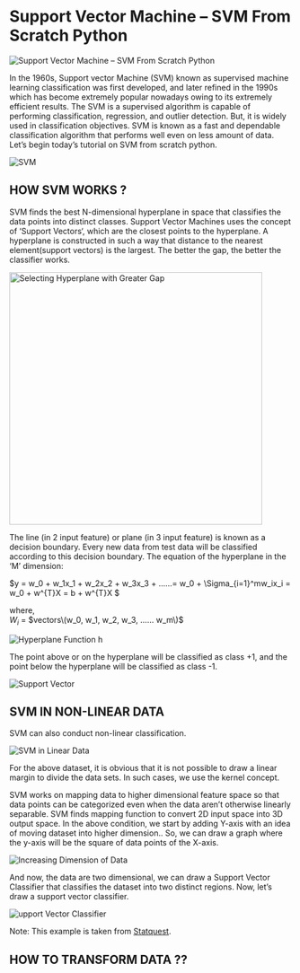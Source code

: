 # Support Vector Machine – SVM From Scratch Python

![Support Vector Machine – SVM From Scratch Python](https://user-images.githubusercontent.com/40186859/186307013-a414ceb5-c413-47c8-8979-b5679160cc80.png)

In the 1960s, Support vector Machine (SVM) known as supervised machine learning classification was first developed, and later refined in the 1990s which has become extremely popular nowadays owing to its extremely efficient results. The SVM is a supervised algorithm is capable of performing classification, regression, and outlier detection. But, it is widely used in classification objectives. SVM is known as a fast and dependable classification algorithm that performs well even on less amount of data. Let’s begin today’s tutorial on SVM from scratch python.

![SVM](https://user-images.githubusercontent.com/40186859/186307570-c7c4c74f-c1ee-4b9a-bb27-c8bc84a740a7.png)

## HOW SVM WORKS ?

SVM finds the best N-dimensional hyperplane in space that classifies the data points into distinct classes. Support Vector Machines uses the concept of ‘Support Vectors‘, which are the closest points to the hyperplane. A hyperplane is constructed in such a way that distance to the nearest element(support vectors) is the largest. The better the gap, the better the classifier works.

<img src="https://user-images.githubusercontent.com/40186859/186307734-76e3ac6c-85de-45a3-9a43-be8da8d8cf7f.png" alt = "Selecting Hyperplane with Greater Gap" width="450">

The line (in 2 input feature) or plane (in 3 input feature) is known as a decision boundary. Every new data from test data will be classified according to this decision boundary. The equation of the hyperplane in the ‘M’ dimension:

$y = w_0 + w_1x_1 + w_2x_2 + w_3x_3 + ......= w_0 + \Sigma_{i=1}^mw_ix_i = w_0 + w^{T}X = b + w^{T}X $

where, <br>
$W_i$ = $vectors\(w_0, w_1, w_2, w_3, ...... w_m\)$

![Hyperplane Function h](https://user-images.githubusercontent.com/40186859/187906252-5809efe7-c7c6-4c51-877f-f4e1cb23d545.png)

The point above or on the hyperplane will be classified as class +1, and the point below the hyperplane will be classified as class -1.

![Support Vector](https://user-images.githubusercontent.com/40186859/187906410-defb5694-152e-4094-a25c-a6ad11b02c0e.png)

## SVM IN NON-LINEAR DATA

SVM can also conduct non-linear classification.

![SVM in Linear Data](https://user-images.githubusercontent.com/40186859/187906503-26558f78-7f0c-4837-9053-32fd2adc755c.png)

For the above dataset, it is obvious that it is not possible to draw a linear margin to divide the data sets. In such cases, we use the kernel concept.

SVM works on mapping data to higher dimensional feature space so that data points can be categorized even when the data aren’t otherwise linearly separable. SVM finds mapping function to convert 2D input space into 3D output space. In the above condition, we start by adding Y-axis with an idea of moving dataset into higher dimension.. So, we can draw a graph where the y-axis will be the square of data points of the X-axis.

![Increasing Dimension of Data](https://user-images.githubusercontent.com/40186859/187906570-1ca7370d-3065-4345-a58d-0c65a0c05b15.png)

And now, the data are two dimensional, we can draw a Support Vector Classifier that classifies the dataset into two distinct regions. Now, let’s draw a support vector classifier.

![upport Vector Classifier](https://user-images.githubusercontent.com/40186859/187906664-46375425-a7f2-4a4e-86cb-0a9c6fdba9cf.png)

Note: This example is taken from [Statquest](https://www.youtube.com/watch?v=efR1C6CvhmE).

## HOW TO TRANSFORM DATA ??


